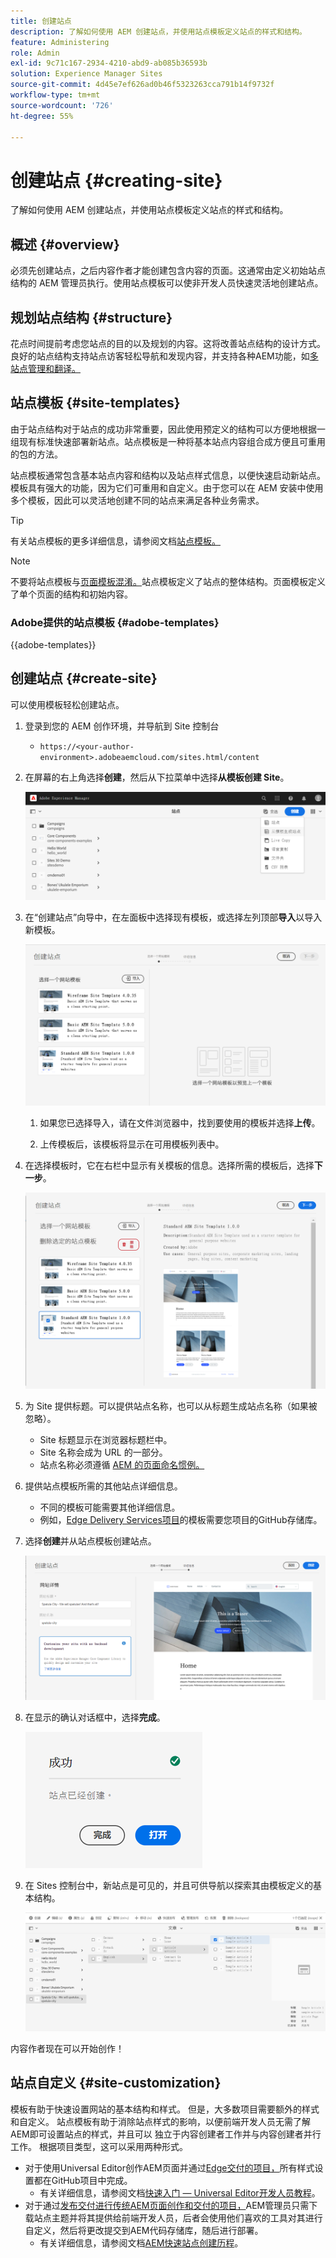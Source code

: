 ```yaml
---
title: 创建站点
description: 了解如何使用 AEM 创建站点，并使用站点模板定义站点的样式和结构。
feature: Administering
role: Admin
exl-id: 9c71c167-2934-4210-abd9-ab085b36593b
solution: Experience Manager Sites
source-git-commit: 4d45e7ef626ad0b46f5323263cca791b14f9732f
workflow-type: tm+mt
source-wordcount: '726'
ht-degree: 55%

---
```



# 创建站点 {#creating-site}

了解如何使用 AEM 创建站点，并使用站点模板定义站点的样式和结构。

## 概述 {#overview}

必须先创建站点，之后内容作者才能创建包含内容的页面。这通常由定义初始站点结构的 AEM 管理员执行。使用站点模板可以使非开发人员快速灵活地创建站点。

## 规划站点结构 {#structure}

花点时间提前考虑您站点的目的以及规划的内容。这将改善站点结构的设计方式。良好的站点结构支持站点访客轻松导航和发现内容，并支持各种AEM功能，如[多站点管理和翻译。](/help/sites-cloud/administering/msm-and-translation.md)

## 站点模板 {#site-templates}

由于站点结构对于站点的成功非常重要，因此使用预定义的结构可以方便地根据一组现有标准快速部署新站点。站点模板是一种将基本站点内容组合成方便且可重用的包的方法。

站点模板通常包含基本站点内容和结构以及站点样式信息，以便快速启动新站点。模板具有强大的功能，因为它们可重用和自定义。由于您可以在 AEM 安装中使用多个模板，因此可以灵活地创建不同的站点来满足各种业务需求。

>[!TIP]
>
>有关站点模板的更多详细信息，请参阅文档[站点模板。](site-templates.md)

>[!NOTE]
>
>不要将站点模板与[页面模板混淆。](/help/sites-cloud/authoring/page-editor/templates.md)站点模板定义了站点的整体结构。页面模板定义了单个页面的结构和初始内容。

### Adobe提供的站点模板 {#adobe-templates}

{{adobe-templates}}

## 创建站点 {#create-site}

可以使用模板轻松创建站点。

1. 登录到您的 AEM 创作环境，并导航到 Site 控制台

   * `https://<your-author-environment>.adobeaemcloud.com/sites.html/content`

1. 在屏幕的右上角选择&#x200B;**创建**，然后从下拉菜单中选择&#x200B;**从模板创建 Site**。

   ![从模板创建站点](../assets/create-site-from-template.png)

1. 在“创建站点”向导中，在左面板中选择现有模板，或选择左列顶部&#x200B;**导入**&#x200B;以导入新模板。

   ![Site 创建向导](../assets/site-creation-wizard.png)

   1. 如果您已选择导入，请在文件浏览器中，找到要使用的模板并选择&#x200B;**上传**。

   1. 上传模板后，该模板将显示在可用模板列表中。

1. 在选择模板时，它在右栏中显示有关模板的信息。选择所需的模板后，选择&#x200B;**下一步**。

   ![选择模板](../assets/select-site-template.png)

1. 为 Site 提供标题。可以提供站点名称，也可以从标题生成站点名称（如果被忽略）。

   * Site 标题显示在浏览器标题栏中。
   * Site 名称会成为 URL 的一部分。
   * 站点名称必须遵循 [AEM 的页面命名惯例。](/help/sites-cloud/authoring/sites-console/organizing-pages.md#page-name-restrictions-and-best-practices)

1. 提供站点模板所需的其他站点详细信息。

   * 不同的模板可能需要其他详细信息。
   * 例如，[Edge Delivery Services项目](https://www.aem.live/developer/ue-tutorial)的模板需要您项目的GitHub存储库。

1. 选择&#x200B;**创建**&#x200B;并从站点模板创建站点。

   ![新 Site 的详细信息](../assets/create-site-details.png)

1. 在显示的确认对话框中，选择&#x200B;**完成**。

   ![“成功”对话框](../assets/success.png)

1. 在 Sites 控制台中，新站点是可见的，并且可供导航以探索其由模板定义的基本结构。

   ![新站点结构](../assets/new-site.png)

内容作者现在可以开始创作！

## 站点自定义 {#site-customization}

模板有助于快速设置网站的基本结构和样式。 但是，大多数项目需要额外的样式和自定义。 站点模板有助于消除站点样式的影响，以便前端开发人员无需了解AEM即可设置站点的样式，并且可以
独立于内容创建者工作并与内容创建者并行工作。 根据项目类型，这可以采用两种形式。

* 对于使用Universal Editor创作AEM页面并通过[Edge交付的项目，](/help/edge/overview.md)所有样式设置都在GitHub项目中完成。
   * 有关详细信息，请参阅文档[快速入门 — Universal Editor开发人员教程](https://www.aem.live/developer/ue-tutorial)。
* 对于通过[发布交付进行传统AEM页面创作和交付的项目，](/help/sites-cloud/authoring/author-publish.md)AEM管理员只需下载站点主题并将其提供给前端开发人员，后者会使用他们喜欢的工具对其进行自定义，然后将更改提交到AEM代码存储库，随后进行部署。
   * 有关详细信息，请参阅文档[AEM快速站点创建历程](/help/journey-sites/quick-site/overview.md)。
